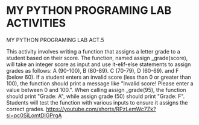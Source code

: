# MY PYTHON PROGRAMING LAB ACTIVITIES 
MY PYTHON PROGRAMING LAB ACT.5

This activity involves writing a function that assigns a letter grade to a student based on their score. The function, named assign _grade(score), will take an integer score as input and use it-elif-else statements to assign grades as follows: A (90-100), B (80-89). C (70-79), D (60-69). and F (below 60). If a student enters an invalid score (less than 0 or greater than 100), the function should print a message like "Invalid score! Please enter a value between 0 and 100.".
When calling assign _grade(95), the function should print "Grade: A", while assign grade (50) should print "Grade: F". Students will test the function with various inputs to ensure it assigns the correct grades.
https://youtube.com/shorts/RPzLemWc7Zk?si=pc0SiLomtDlGPrgA
